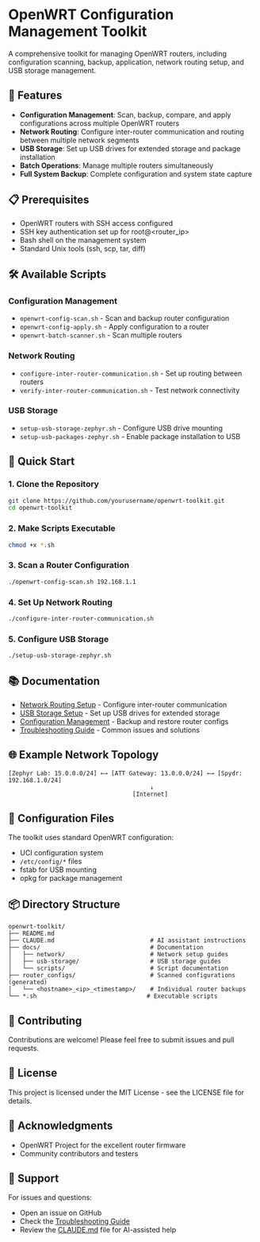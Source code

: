 # OpenWRT Configuration Management Toolkit

A comprehensive toolkit for managing OpenWRT routers, including configuration scanning, backup, application, network routing setup, and USB storage management.

## 🚀 Features

- **Configuration Management**: Scan, backup, compare, and apply configurations across multiple OpenWRT routers
- **Network Routing**: Configure inter-router communication and routing between multiple network segments
- **USB Storage**: Set up USB drives for extended storage and package installation
- **Batch Operations**: Manage multiple routers simultaneously
- **Full System Backup**: Complete configuration and system state capture

## 📋 Prerequisites

- OpenWRT routers with SSH access configured
- SSH key authentication set up for root@<router_ip>
- Bash shell on the management system
- Standard Unix tools (ssh, scp, tar, diff)

## 🛠️ Available Scripts

### Configuration Management
- `openwrt-config-scan.sh` - Scan and backup router configuration
- `openwrt-config-apply.sh` - Apply configuration to a router
- `openwrt-batch-scanner.sh` - Scan multiple routers

### Network Routing
- `configure-inter-router-communication.sh` - Set up routing between routers
- `verify-inter-router-communication.sh` - Test network connectivity

### USB Storage
- `setup-usb-storage-zephyr.sh` - Configure USB drive mounting
- `setup-usb-packages-zephyr.sh` - Enable package installation to USB

## 📖 Quick Start

### 1. Clone the Repository
```bash
git clone https://github.com/yourusername/openwrt-toolkit.git
cd openwrt-toolkit
```

### 2. Make Scripts Executable
```bash
chmod +x *.sh
```

### 3. Scan a Router Configuration
```bash
./openwrt-config-scan.sh 192.168.1.1
```

### 4. Set Up Network Routing
```bash
./configure-inter-router-communication.sh
```

### 5. Configure USB Storage
```bash
./setup-usb-storage-zephyr.sh
```

## 📚 Documentation

- [Network Routing Setup](docs/network/README.md) - Configure inter-router communication
- [USB Storage Setup](docs/usb-storage/README.md) - Set up USB drives for extended storage
- [Configuration Management](docs/scripts/configuration-management.md) - Backup and restore router configs
- [Troubleshooting Guide](docs/troubleshooting.md) - Common issues and solutions

## 🌐 Example Network Topology

```
[Zephyr Lab: 15.0.0.0/24] ←→ [ATT Gateway: 13.0.0.0/24] ←→ [Spydr: 192.168.1.0/24]
                                        ↓
                                   [Internet]
```

## 🔧 Configuration Files

The toolkit uses standard OpenWRT configuration:
- UCI configuration system
- `/etc/config/*` files
- fstab for USB mounting
- opkg for package management

## 📦 Directory Structure

```
openwrt-toolkit/
├── README.md
├── CLAUDE.md                           # AI assistant instructions
├── docs/                               # Documentation
│   ├── network/                        # Network setup guides
│   ├── usb-storage/                    # USB storage guides
│   └── scripts/                        # Script documentation
├── router_configs/                     # Scanned configurations (generated)
│   └── <hostname>_<ip>_<timestamp>/    # Individual router backups
└── *.sh                               # Executable scripts
```

## 🤝 Contributing

Contributions are welcome! Please feel free to submit issues and pull requests.

## 📄 License

This project is licensed under the MIT License - see the LICENSE file for details.

## 🙏 Acknowledgments

- OpenWRT Project for the excellent router firmware
- Community contributors and testers

## 📮 Support

For issues and questions:
- Open an issue on GitHub
- Check the [Troubleshooting Guide](docs/troubleshooting.md)
- Review the [CLAUDE.md](CLAUDE.md) file for AI-assisted help